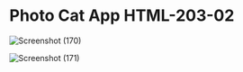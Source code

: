 # Photo Cat App HTML-203-02

![Screenshot (170)](https://user-images.githubusercontent.com/104826351/197517269-f8115b14-05a2-4676-9036-9a9655abc96f.png)

![Screenshot (171)](https://user-images.githubusercontent.com/104826351/197517300-f36ca296-c108-47ac-bd3e-4b27bae2e69d.png)
